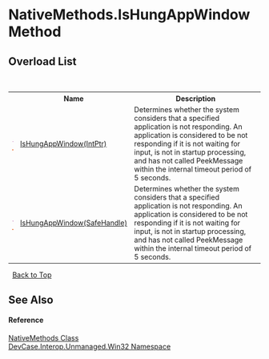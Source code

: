 # NativeMethods.IsHungAppWindow Method 
 


## Overload List
&nbsp;<table><tr><th></th><th>Name</th><th>Description</th></tr><tr><td>![Public method](media/pubmethod.gif "Public method")![Static member](media/static.gif "Static member")</td><td><a href="M_DevCase_Interop_Unmanaged_Win32_NativeMethods_IsHungAppWindow">IsHungAppWindow(IntPtr)</a></td><td>
Determines whether the system considers that a specified application is not responding. An application is considered to be not responding if it is not waiting for input, is not in startup processing, and has not called PeekMessage within the internal timeout period of 5 seconds.</td></tr><tr><td>![Public method](media/pubmethod.gif "Public method")![Static member](media/static.gif "Static member")</td><td><a href="M_DevCase_Interop_Unmanaged_Win32_NativeMethods_IsHungAppWindow_1">IsHungAppWindow(SafeHandle)</a></td><td>
Determines whether the system considers that a specified application is not responding. An application is considered to be not responding if it is not waiting for input, is not in startup processing, and has not called PeekMessage within the internal timeout period of 5 seconds.</td></tr></table>&nbsp;
<a href="#nativemethods.ishungappwindow-method">Back to Top</a>

## See Also


#### Reference
<a href="T_DevCase_Interop_Unmanaged_Win32_NativeMethods">NativeMethods Class</a><br /><a href="N_DevCase_Interop_Unmanaged_Win32">DevCase.Interop.Unmanaged.Win32 Namespace</a><br />